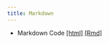 ```yaml
---
title: Markdown
---
```


 * Markdown Code [[html]](/demo/markdown/Markdown_Code.html)  [[Rmd]](/demo/markdown/Markdown_Code.Rmd)